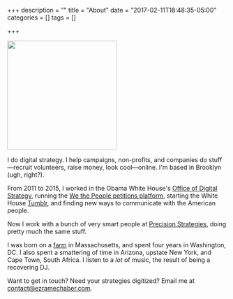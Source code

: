 +++
description = ""
title = "About"
date = "2017-02-11T18:48:35-05:00"
categories = []
tags = []

+++

<img src="{{ .Site.BaseURL }}img/ezra_maine.jpg" width="250px" height="250px" class="img-right" />

I do digital strategy. I help campaigns, non-profits, and companies do stuff—recruit volunteers, raise money, look cool—online. I'm based in Brooklyn (ugh, right?).

From 2011 to 2015, I worked in the Obama White House's [Office of Digital Strategy](https://www.nytimes.com/2015/11/09/us/politics/a-digital-team-is-helping-obama-find-his-voice-online.html), running the [We the People petitions platform](https://petitions.whitehouse.gov), starting the White House [Tumblr](http://obamawhitehouse.tumblr.com/), and finding new ways to communicate with the American people.

Now I work with a bunch of very smart people at [Precision Strategies](http://precisionstrategies.com), doing pretty much the same stuff.

I was born on a [farm](http://www.hopestill.com) in Massachusetts, and spent four years in Washington, DC. I also spent a smattering of time in Arizona, upstate New York, and Cape Town, South Africa. I listen to a *lot* of music, the result of being a recovering DJ. 

Want to get in touch? Need your strategies digitized? Email me at [contact@ezramechaber.com](mailto:contact@ezramechaber.com).

